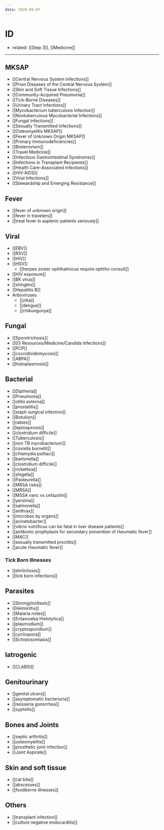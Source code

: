 ```yaml
---
date: 2020-09-07
---
```


# ID

- related: [[Step 3]], [[Medicine]]
---

## MKSAP

- [[Central Nervous System Infections]]
- [[Prion Diseases of the Central Nervous System]]
- [[Skin and Soft Tissue Infections]]
- [[Community-Acquired Pneumonia]]
- [[Tick-Borne Diseases]]
- [[Urinary Tract Infections]]
- [[Mycobacterium tuberculosis Infection]]
- [[Nontuberculous Mycobacterial Infections]]
- [[Fungal Infections]]
- [[Sexually Transmitted Infections]]
- [[Osteomyelitis MKSAP]]
- [[Fever of Unknown Origin MKSAP]]
- [[Primary Immunodeficiencies]]
- [[Bioterrorism]]
- [[Travel Medicine]]
- [[Infectious Gastrointestinal Syndromes]]
- [[Infections in Transplant Recipients]]
- [[Health Care–Associated Infections]]
- [[HIV-AIDS]]
- [[Viral Infections]]
- [[Stewardship and Emerging Resistance]]

## Fever

- [[fever of unknown origin]]
- [[fever in travelers]]
- [[treat fever in asplenic patients seriously]]

## Viral

- [[EBV]]
- [[RSV]]
- [[HIV]]
- [[HSV]]
	- [[herpes zoster ophthalmicus require ophtho consult]]
- [[HIV exposure]]
- [[BK virus]]
- [[shingles]]
- [[Hepatitis B]]
- Arboviruses
	- [[zika]]
	- [[dengue]]
	- [[chikungunya]]

## Fungal

- [[Sporotrichosis]]
- [[03 Resources/Medicine/Candida Infections]]
- [[PCP]]
- [[coccidioidomycosis]]
- [[ABPA]]
- [[histoplasmosis]]

## Bacterial

- [[Diptheria]]
- [[Pneumonia]]
- [[otitis externa]]
- [[prostatitis]]
- [[staph surgical infection]]
- [[Botulism]]
- [[rabies]]
- [[leptospirosis]]
- [[clostridium difficile]]
- [[Tuberculosis]]
- [[non TB mycobacterium]]
- [[coxiella burnetti]]
- [[chlamydia psittaci]]
- [[bartonella]]
- [[clostridium difficile]]
- [[rickettsia]]
- [[shigella]]
- [[Pasteurella]]
- [[MRSA risks]]
- [[MRSA]]
- [[MSSA vanc vs cefazolin]]
- [[yersinia]]
- [[salmonella]]
- [[anthrax]]
- [[microbes by organs]]
- [[acinetobacter]]
- [[vibrio vulnificus can be fatal in liver disease patients]]
- [[antibiotic prophylaxis for secondary prevention of rheumatic fever]]
- [[MAC]]
- [[sexually transmitted proctitis]]
- [[acute rheumatic fever]]

### Tick Born Illnesses

- [[ehrlichosis]]
- [[tick born infections]]

## Parasites

- [[Strongyloidiasis]]
- [[Helminths]]
- [[Malaria notes]]
- [[Entamoeba Histolytica]]
- [[plasmodium]]
- [[cryptosporidium]]
- [[cyclospora]]
- [[Schistosomiasis]]

## Iatrogenic

- [[CLABSI]]

## Genitourinary

- [[genital ulcers]]
- [[asymptomatic bacteriuria]]
- [[neisseria gonorrhea]]
- [[syphillis]]

## Bones and Joints

- [[septic arthritis]]
- [[osteomyelitis]]
- [[prosthetic joint infection]]
- [[Joint Aspirate]]

## Skin and soft tissue

- [[cat bite]]
- [[abscesses]]
- [[foodborne illnesses]]

## Others

- [[transplant infection]]
- [[culture negative endocarditis]]
